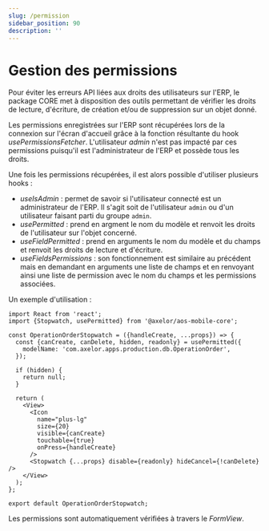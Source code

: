 ```yaml
---
slug: /permission
sidebar_position: 90
description: ''
---
```


# Gestion des permissions

Pour éviter les erreurs API liées aux droits des utilisateurs sur l'ERP, le package CORE met à disposition des outils permettant de vérifier les droits de lecture, d'écriture, de création et/ou de suppression sur un objet donné.

Les permissions enregistrées sur l'ERP sont récupérées lors de la connexion sur l'écran d'accueil grâce à la fonction résultante du hook _usePermissionsFetcher_. L'utilisateur _admin_ n'est pas impacté par ces permissions puisqu'il est l'administrateur de l'ERP et possède tous les droits.

Une fois les permissions récupérées, il est alors possible d'utiliser plusieurs hooks :

- _useIsAdmin_ : permet de savoir si l'utilisateur connecté est un administrateur de l'ERP. Il s'agit soit de l'utilisateur `admin` ou d'un utilisateur faisant parti du groupe `admin`.
- _usePermitted_ : prend en argment le nom du modèle et renvoit les droits de l'utilisateur sur l'objet concerné.
- _useFieldPermitted_ : prend en arguments le nom du modèle et du champs et renvoit les droits de lecture et d'écriture.
- _useFieldsPermissions_ : son fonctionnement est similaire au précédent mais en demandant en arguments une liste de champs et en renvoyant ainsi une liste de permission avec le nom du champs et les permissions associées.

Un exemple d'utilisation :

```tsx
import React from 'react';
import {Stopwatch, usePermitted} from '@axelor/aos-mobile-core';

const OperationOrderStopwatch = ({handleCreate, ...props}) => {
  const {canCreate, canDelete, hidden, readonly} = usePermitted({
    modelName: 'com.axelor.apps.production.db.OperationOrder',
  });

  if (hidden) {
    return null;
  }

  return (
    <View>
      <Icon
        name="plus-lg"
        size={20}
        visible={canCreate}
        touchable={true}
        onPress={handleCreate}
      />
      <Stopwatch {...props} disable={readonly} hideCancel={!canDelete} />
    </View>
  );
};

export default OperationOrderStopwatch;
```

Les permissions sont automatiquement vérifiées à travers le _FormView_.
